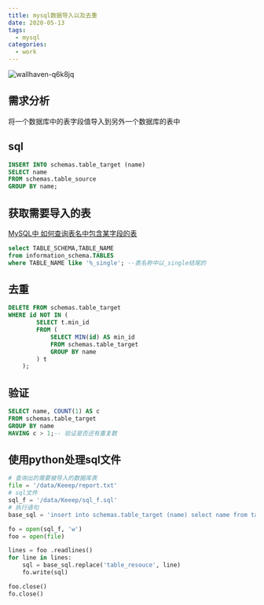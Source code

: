 ```yaml
---
title: mysql数据导入以及去重
date: 2020-05-13
tags: 
  - mysql
categories:
  - work
---
```


![wallhaven-q6k8jq](https://cdn.jsdelivr.net/gh/qbmzc/images/1589358032_20200513162024863_1345674842.png)

## 需求分析

将一个数据库中的表字段值导入到另外一个数据库的表中

## sql

```sql
INSERT INTO schemas.table_target (name)
SELECT name
FROM schemas.table_source
GROUP BY name;
```

## 获取需要导入的表

[MySQL中 如何查询表名中包含某字段的表](https://www.cnblogs.com/acm-bingzi/p/mysql-information-schema.html)

```sql
select TABLE_SCHEMA,TABLE_NAME 
from information_schema.TABLES 
where TABLE_NAME like '%_single'; --表名称中以_single结尾的
```

## 去重

```sql
DELETE FROM schemas.table_target
WHERE id NOT IN (
		SELECT t.min_id
		FROM (
			SELECT MIN(id) AS min_id
			FROM schemas.table_target
			GROUP BY name
		) t
	);
```

## 验证

```sql
SELECT name, COUNT(1) AS c
FROM schemas.table_target
GROUP BY name
HAVING c > 1;-- 验证是否还有重复数
```

## 使用python处理sql文件

```python
# 查询出的需要被导入的数据库表
file = '/data/Keeep/report.txt'
# sql文件
sql_f = '/data/Keeep/sql_f.sql'
# 执行语句
base_sql = 'insert into schemas.table_target (name) select name from table_resouce group by name;'

fo = open(sql_f, 'w')
foo = open(file)

lines = foo .readlines()
for line in lines:
    sql = base_sql.replace('table_resouce', line)
    fo.write(sql)

foo.close()
fo.close()
```
